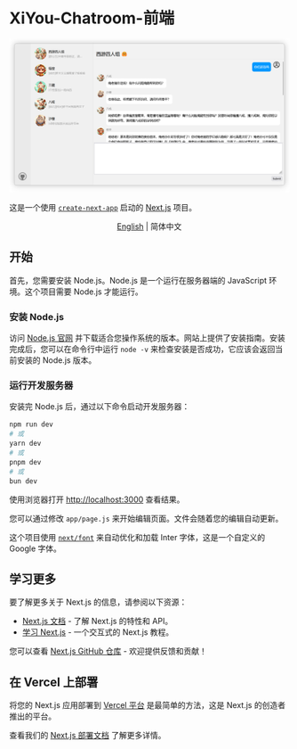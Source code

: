 # XiYou-Chatroom-前端

![封面](assets/cover.png)

这是一个使用 [`create-next-app`](https://github.com/vercel/next.js/tree/canary/packages/create-next-app) 启动的 [Next.js](https://nextjs.org/) 项目。

<div style="text-align: center;">

[English](README.md) | 简体中文

</div>

## 开始

首先，您需要安装 Node.js。Node.js 是一个运行在服务器端的 JavaScript 环境。这个项目需要 Node.js 才能运行。

### 安装 Node.js

访问 [Node.js 官网](https://nodejs.org/) 并下载适合您操作系统的版本。网站上提供了安装指南。安装完成后，您可以在命令行中运行 `node -v` 来检查安装是否成功，它应该会返回当前安装的 Node.js 版本。

### 运行开发服务器

安装完 Node.js 后，通过以下命令启动开发服务器：

```bash
npm run dev
# 或
yarn dev
# 或
pnpm dev
# 或
bun dev
```

使用浏览器打开 [http://localhost:3000](http://localhost:3000) 查看结果。

您可以通过修改 `app/page.js` 来开始编辑页面。文件会随着您的编辑自动更新。

这个项目使用 [`next/font`](https://nextjs.org/docs/basic-features/font-optimization) 来自动优化和加载 Inter 字体，这是一个自定义的 Google 字体。

## 学习更多

要了解更多关于 Next.js 的信息，请参阅以下资源：

- [Next.js 文档](https://nextjs.org/docs) - 了解 Next.js 的特性和 API。
- [学习 Next.js](https://nextjs.org/learn) - 一个交互式的 Next.js 教程。

您可以查看 [Next.js GitHub 仓库](https://github.com/vercel/next.js/) - 欢迎提供反馈和贡献！

## 在 Vercel 上部署

将您的 Next.js 应用部署到 [Vercel 平台](https://vercel.com/new?utm_medium=default-template&filter=next.js&utm_source=create-next-app&utm_campaign=create-next-app-readme) 是最简单的方法，这是 Next.js 的创造者推出的平台。

查看我们的 [Next.js 部署文档](https://nextjs.org/docs/deployment) 了解更多详情。
